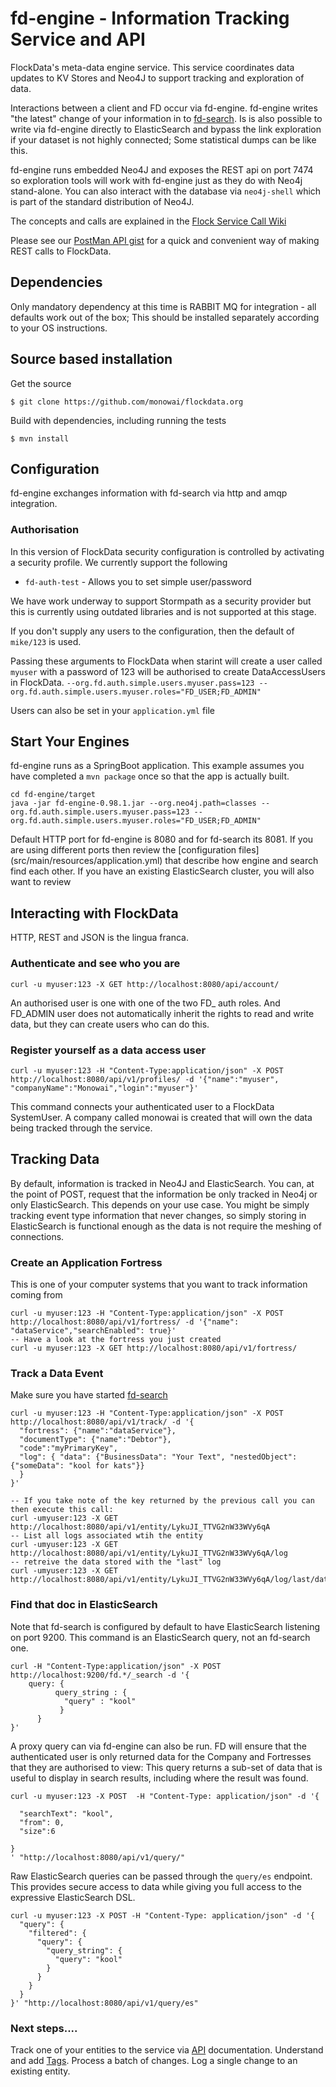 fd-engine  - Information Tracking Service and API
===========
FlockData's meta-data engine service. This service coordinates data updates to KV Stores and Neo4J to support tracking and exploration of data.

Interactions between a client and FD occur via fd-engine. fd-engine writes "the latest" change of your information in to [fd-search](../fd-search). Is is also possible to write via fd-engine directly to ElasticSearch and bypass the link exploration if your dataset is not highly connected;  Some statistical dumps can be like this.

fd-engine runs embedded Neo4J and exposes the REST api on port 7474 so exploration tools will work with fd-engine just as they do with Neo4j stand-alone. You can also interact with the database via `neo4j-shell` which is part of the standard distribution of Neo4J.

The concepts and calls are explained in the [Flock Service Call Wiki](http://www.monowai.com/wiki/pages/viewpage.action?pageId=13172790)

Please see our [PostMan API gist](../fd.api-postman.json)  for a quick and convenient way of making REST calls to FlockData.

## Dependencies
Only mandatory dependency at this time is RABBIT MQ for integration - all defaults work out of the box; This should be installed separately according to your OS instructions.

## Source based installation
Get the source
```
$ git clone https://github.com/monowai/flockdata.org
```

Build with dependencies, including running the tests
```
$ mvn install
```

## Configuration
fd-engine exchanges information with fd-search via http and amqp integration.

### Authorisation
In this version of FlockData security configuration is controlled by activating a security profile. We currently support the following
* `fd-auth-test` - Allows you to set simple user/password

We have work underway to support Stormpath as a security provider but this is currently using outdated libraries and is not supported at this stage.

If you don't supply any users to the configuration, then the default of `mike/123` is used.

Passing these arguments to FlockData when starint will create a user called `myuser` with a password of 123 will be authorised to create DataAccessUsers in FlockData.
    `--org.fd.auth.simple.users.myuser.pass=123 --org.fd.auth.simple.users.myuser.roles="FD_USER;FD_ADMIN"`

Users can also be set in your `application.yml` file


## Start Your Engines
fd-engine runs as a SpringBoot application. This example assumes you have completed a `mvn package` once so that the app is actually built.

```
cd fd-engine/target
java -jar fd-engine-0.98.1.jar --org.neo4j.path=classes --org.fd.auth.simple.users.myuser.pass=123 --org.fd.auth.simple.users.myuser.roles="FD_USER;FD_ADMIN"
```

Default HTTP port for fd-engine is 8080 and for fd-search its 8081. If you are using different ports then review the [configuration files] (src/main/resources/application.yml) that describe how engine and search find each other. If you have an existing ElasticSearch cluster, you will also want to review

## Interacting with FlockData
HTTP, REST and JSON is the lingua franca.

### Authenticate and see who you are
```
curl -u myuser:123 -X GET http://localhost:8080/api/account/
```
An authorised user is one with one of the two FD_ auth roles. And FD_ADMIN user does not automatically inherit the rights to read and write data, but they can create users who can do this.

### Register yourself as a data access user
```
curl -u myuser:123 -H "Content-Type:application/json" -X POST http://localhost:8080/api/v1/profiles/ -d '{"name":"myuser", "companyName":"Monowai","login":"myuser"}'
```
This command connects your authenticated user to a FlockData SystemUser. A company called monowai is created that will own the data being tracked through the service.

## Tracking Data
By default, information is tracked in Neo4J and ElasticSearch. You can, at the point of POST, request that the information be only tracked in Neo4j or only ElasticSearch. This depends on your use case. You might be simply tracking event type information that never changes, so simply storing in ElasticSearch is functional enough as the data is not require the meshing of connections.

### Create an Application Fortress
This is one of your computer systems that you want to track information coming from
```
curl -u myuser:123 -H "Content-Type:application/json" -X POST http://localhost:8080/api/v1/fortress/ -d '{"name": "dataService","searchEnabled": true}'
-- Have a look at the fortress you just created
curl -u myuser:123 -X GET http://localhost:8080/api/v1/fortress/
```
### Track a Data Event
Make sure you have started [fd-search](../fd-search)
```
curl -u myuser:123 -H "Content-Type:application/json" -X POST http://localhost:8080/api/v1/track/ -d '{
  "fortress": {"name":"dataService"},
  "documentType": {"name":"Debtor"},
  "code":"myPrimaryKey",
  "log": { "data": {"BusinessData": "Your Text", "nestedObject": {"someData": "kool for kats"}}
  }
}'

-- If you take note of the key returned by the previous call you can then execute this call:
curl -umyuser:123 -X GET http://localhost:8080/api/v1/entity/LykuJI_TTVG2nW33WVy6qA
-- List all logs associated wtih the entity
curl -umyuser:123 -X GET http://localhost:8080/api/v1/entity/LykuJI_TTVG2nW33WVy6qA/log
-- retreive the data stored with the "last" log
curl -umyuser:123 -X GET http://localhost:8080/api/v1/entity/LykuJI_TTVG2nW33WVy6qA/log/last/data

```
### Find that doc in ElasticSearch
Note that fd-search is configured by default to have ElasticSearch listening on port 9200. This command is an ElasticSearch query, not an fd-search one.

```
curl -H "Content-Type:application/json" -X POST http://localhost:9200/fd.*/_search -d '{
    query: {
          query_string : {
            "query" : "kool"
           }
      }
}'
````

A proxy query can via fd-engine can also be run. FD will ensure that the authenticated user is only returned data for the Company and Fortresses that they are authorised to view:
This query returns a sub-set of data that is useful to display in search results, including where the result was found.

```
curl -u myuser:123 -X POST  -H "Content-Type: application/json" -d '{

  "searchText": "kool",
  "from": 0,
  "size":6

}
' "http://localhost:8080/api/v1/query/"
```
Raw ElasticSearch queries can be passed through the `query/es` endpoint. This provides secure access to data while giving you
full access to the expressive ElasticSearch DSL.

```
curl -u myuser:123 -X POST -H "Content-Type: application/json" -d '{
  "query": {
    "filtered": {
      "query": {
        "query_string": {
          "query": "kool"
        }
      }
    }
  }
}' "http://localhost:8080/api/v1/query/es"
```

### Next steps....
Track one of your entities to the service via [API](http://www.monowai.com/wiki/pages/viewpage.action?pageId=13172790) documentation. Understand and add [Tags](http://www.monowai.com/wiki/pages/viewpage.action?pageId=13172831). Process a batch of changes. Log a single change to an existing entity.
